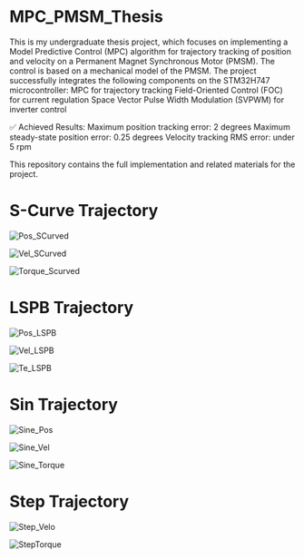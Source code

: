 # MPC_PMSM_Thesis
This is my undergraduate thesis project, which focuses on implementing a Model Predictive Control (MPC) algorithm for trajectory tracking of position and velocity on a Permanent Magnet Synchronous Motor (PMSM). The control is based on a mechanical model of the PMSM.
The project successfully integrates the following components on the STM32H747 microcontroller:
MPC for trajectory tracking
Field-Oriented Control (FOC) for current regulation
Space Vector Pulse Width Modulation (SVPWM) for inverter control

✅ Achieved Results:
Maximum position tracking error: 2 degrees
Maximum steady-state position error: 0.25 degrees
Velocity tracking RMS error: under 5 rpm

This repository contains the full implementation and related materials for the project.

# S-Curve Trajectory
![Pos_SCurved](https://github.com/user-attachments/assets/267ad7a0-36c9-4b51-8081-252a84105c23)

![Vel_SCurved](https://github.com/user-attachments/assets/26f3dc91-2973-4a04-92e4-d0d639cbb7d2)

![Torque_Scurved](https://github.com/user-attachments/assets/c3897601-e09a-4763-ba1c-bf6e018b5d87)

# LSPB Trajectory
![Pos_LSPB](https://github.com/user-attachments/assets/90034016-bc4d-4b86-a6da-e9e4db638e2d)

![Vel_LSPB](https://github.com/user-attachments/assets/c6933c3a-afcb-4818-b038-61ad650ed30c)

![Te_LSPB](https://github.com/user-attachments/assets/9043d747-9c04-4c02-8dbe-4752e75b2873)

# Sin Trajectory
![Sine_Pos](https://github.com/user-attachments/assets/c156894b-75c2-4df9-99f7-b890c18f1512)

![Sine_Vel](https://github.com/user-attachments/assets/74bf6663-e9c1-4609-97df-481e4a33a9b8)

![Sine_Torque](https://github.com/user-attachments/assets/b632fe9d-3bea-494a-97b5-c1adf472ef7a)

# Step Trajectory
![Step_Velo](https://github.com/user-attachments/assets/290fbc58-aa04-49ba-952c-c806b6644571)

![StepTorque](https://github.com/user-attachments/assets/c15f93e1-dd16-47dd-bc1f-5ecde4c21d07)
